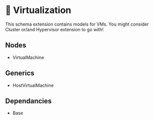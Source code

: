 # 🧩 Virtualization

This schema extension contains models for VMs. You might consider Cluster or/and Hypervisor extension to go with!

## Nodes

- VirtualMachine

## Generics

- HostVirtualMachine

## Dependancies

- Base
